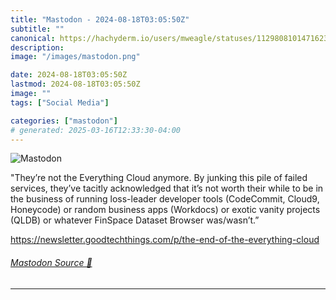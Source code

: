 ```yaml
---
title: "Mastodon - 2024-08-18T03:05:50Z"
subtitle: ""
canonical: https://hachyderm.io/users/mweagle/statuses/112980810147162385
description:
image: "/images/mastodon.png"

date: 2024-08-18T03:05:50Z
lastmod: 2024-08-18T03:05:50Z
image: ""
tags: ["Social Media"]

categories: ["mastodon"]
# generated: 2025-03-16T12:33:30-04:00
---
```

![Mastodon](/images/mastodon.png)

<p>&quot;They’re not the Everything Cloud anymore. By junking this pile of failed services, they’ve tacitly acknowledged that it’s not worth their while to be in the business of running loss-leader developer tools (CodeCommit, Cloud9, Honeycode) or random business apps (Workdocs) or exotic vanity projects (QLDB) or whatever FinSpace Dataset Browser was/wasn’t.”</p><p><a href="https://newsletter.goodtechthings.com/p/the-end-of-the-everything-cloud" target="_blank" rel="nofollow noopener noreferrer" translate="no"><span class="invisible">https://</span><span class="ellipsis">newsletter.goodtechthings.com/</span><span class="invisible">p/the-end-of-the-everything-cloud</span></a></p>


###### [Mastodon Source 🐘](https://hachyderm.io/@mweagle/112980810147162385)

___
